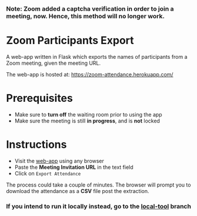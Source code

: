 ### **Note: Zoom added a captcha verification in order to join a meeting, now. Hence, this method will no longer work.**

# Zoom Participants Export

A web-app written in Flask which exports the names of participants from a Zoom meeting, given the meeting URL.

The web-app is hosted at: https://zoom-attendance.herokuapp.com/

# Prerequisites

- Make sure to **turn off** the waiting room prior to using the app
- Make sure the meeting is still **in progress**, and is **not** locked

# Instructions

- Visit the [web-app](https://zoom-attendance.herokuapp.com/) using any browser
- Paste the **Meeting Invitation URL** in the text field
- Click on `Export Attendance`

The process could take a couple of minutes. The browser will prompt you to download the attendance as a **CSV** file post the extraction.

### If you intend to run it locally instead, go to the [local-tool](https://github.com/akshansh2000/zoom-participants-export/tree/local-tool) branch
